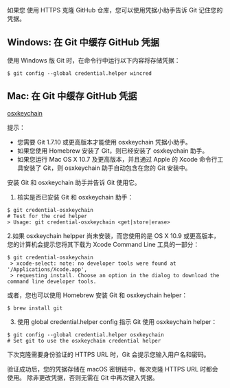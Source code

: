 
如果您 使用 HTTPS 克隆 GitHub 仓库，您可以使用凭据小助手告诉 Git 记住您的凭据。


## Windows: 在 Git 中缓存 GitHub 凭据

使用 Windows 版 Git 时，在命令行中运行以下内容将存储凭据：

```
$ git config --global credential.helper wincred
```

## Mac: 在 Git 中缓存 GitHub 凭据

[osxkeychain](https://docs.github.com/cn/free-pro-team@latest/github/using-git/caching-your-github-credentials-in-git)

提示：

- 您需要 Git 1.7.10 或更高版本才能使用 osxkeychain 凭据小助手。
- 如果您使用 Homebrew 安装了 Git，则已经安装了 osxkeychain 助手。
- 如果您运行 Mac OS X 10.7 及更高版本，并且通过 Apple 的 Xcode 命令行工具安装了 Git，则 osxkeychain 助手自动包含在您的 Git 安装中。

安装 Git 和 osxkeychain 助手并告诉 Git 使用它。

1. 核实是否已安装 Git 和 osxkeychain 助手：

```
$ git credential-osxkeychain
# Test for the cred helper
> Usage: git credential-osxkeychain <get|store|erase>
```

2.如果 osxkeychain helpper 尚未安装，而您使用的是 OS X 10.9 或更高版本，您的计算机会提示您将其下载为 Xcode Command Line 工具的一部分：

```
$ git credential-osxkeychain
 > xcode-select: note: no developer tools were found at '/Applications/Xcode.app',
 > requesting install. Choose an option in the dialog to download the command line developer tools.
```

或者，您也可以使用 Homebrew 安装 Git 和 osxkeychain helper：

```
$ brew install git
```

3. 使用 global credential.helper config 指示 Git 使用 osxkeychain helper：

```
$ git config --global credential.helper osxkeychain
# Set git to use the osxkeychain credential helper
```

下次克隆需要身份验证的 HTTPS URL 时，Git 会提示您输入用户名和密码。

验证成功后，您的凭据存储在 macOS 密钥链中，每次克隆 HTTPS URL 时都会使用。 除非更改凭据，否则无需在 Git 中再次键入凭据。

